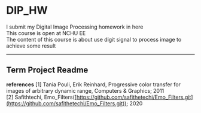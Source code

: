 # DIP_HW  
I submit my Digital Image Processing homework in here  
This course is open at NCHU EE  
The content of this course is about use digit signal to process image to achieve some result 

--- 

## Term Project Readme  
**references** 
[1] Tania Pouli, Erik Reinhard, Progressive color transfer for images of arbitrary dynamic range,           Computers & Graphics; 2011   
[2] Safithtechi, Emo_Filters([https://github.com/safithetechi/Emo_Filters.git](https://github.com/safithetechi/Emo_Filters.git)); 2020  


